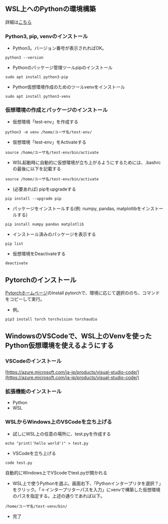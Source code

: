 ## WSL上へのPythonの環境構築
詳細は[こちら](https://learn.microsoft.com/ja-jp/windows/python/web-frameworks)

### Python3, pip, venvのインストール
- Python3。バージョン番号が表示されればOK。
```
python3 --version
```
- Pythonのパッケージ管理ツールpipのインストール
```
sudo apt install python3-pip
```
- Python仮想環境作成のためのツールvenvをインストール
```
sudo apt install python3-venv
```

### 仮想環境の作成とパッケージのインストール
- 仮想環境「test-env」を作成する
```
python3 -m venv /home/ユーザ名/test-env/
```

- 仮想環境「test-env」をActivateする
```
source /home/ユーザ名/test-env/bin/activate
```
- WSL起動時に自動的に仮想環境が立ち上がるようにするためには、.bashrcの最後に以下を記載する
```
source /home/ユーザ名/test-env/bin/activate
```

- (必要あれば) pipをupgradeする
```
pip install --upgrade pip
```

- パッケージをインストールする(例: numpy, pandas, matplotlibをインストールする)
```
pip install numpy pandas matplotlib
```

- インストール済みのパッケージを表示する
```
pip list
```

- 仮想環境をDeactivateする
```
deactivate
```

## Pytorchのインストール
[Pytorchホームページ](https://pytorch.org/)のInstall pytorchで、環境に応じて選択ののち、コマンドをコピーして実行。
- 例。
```
pip3 install torch torchvision torchaudio
```

## WindowsのVSCodeで、WSL上のVenvを使ったPython仮想環境を使えるようにする
### VSCodeのインストール
[https://azure.microsoft.com/ja-jp/products/visual-studio-code/](https://azure.microsoft.com/ja-jp/products/visual-studio-code/)

### 拡張機能のインストール
- Python
- WSL

### WSLからWindows上のVSCodeを立ち上げる
- 試しにWSL上の任意の場所に、test.pyを作成する
```
echo "print('hello world')" > test.py
```

- VSCodeを立ち上げる
```
code test.py
```
自動的にWindows上でVScodeでtest.pyが開かれる

- WSL上で使うPythonを選ぶ。画面右下、「Pythonインタープリタを選択？」をクリック。「＋インタープリターパスを入力」にvenvで構築した仮想環境のパスを指定する。上述の通りであれば以下。
```
/home/ユーザ名/test-venv/bin/
```
- 完了

